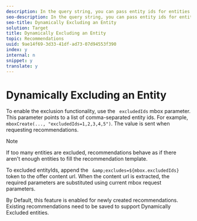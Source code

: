 ```yaml
---
description: In the query string, you can pass entity ids for entities that you want to exclude from your recommendations. For example, you might want to exclude items that are already in the shopping cart.
seo-description: In the query string, you can pass entity ids for entities that you want to exclude from your recommendations. For example, you might want to exclude items that are already in the shopping cart.
seo-title: Dynamically Excluding an Entity
solution: Target
title: Dynamically Excluding an Entity
topic: Recommendations
uuid: 9ae14f69-3d33-41df-ad73-07d94553f390
index: y
internal: n
snippet: y
translate: y
---
```


# Dynamically Excluding an Entity

To enable the exclusion functionality, use the ` excludedIds` mbox parameter. This parameter points to a list of comma-separated entity ids. For example, ` mboxCreate(..., "excludedIds=1,2,3,4,5")`. The value is sent when requesting recommendations. 


>[!NOTE]
>
>If too many entities are excluded, recommendations behave as if there aren't enough entities to fill the recommendation template.



To excluded entityIds, append the ` &amp;excludes=${mbox.excludedIds}` token to the offer content url. When the content url is extracted, the required parameters are substituted using current mbox request parameters. 

By Default, this feature is enabled for newly created recommendations. Existing recommendations need to be saved to support Dynamically Excluded entities. 
